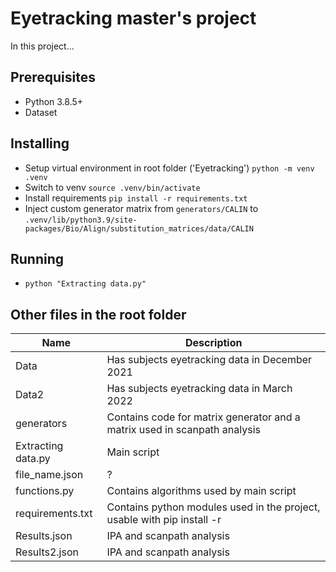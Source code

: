 # Eyetracking master's project

In this project...


## Prerequisites
- Python 3.8.5+
- Dataset

## Installing
- Setup virtual environment in root folder ('Eyetracking')
`python -m venv .venv`
- Switch to venv
`source .venv/bin/activate`
- Install requirements
`pip install -r requirements.txt`
- Inject custom generator matrix from
 `generators/CALIN`
 to 
 `.venv/lib/python3.9/site-packages/Bio/Align/substitution_matrices/data/CALIN`

 ## Running
 - `python "Extracting data.py"`



## Other files in the root folder
| Name               | Description                                                               |
|--------------------|---------------------------------------------------------------------------|
| Data               | Has subjects eyetracking data in December 2021                            |
| Data2              | Has subjects eyetracking data in March 2022                               |
| generators         | Contains code for matrix generator and a matrix used in scanpath analysis |
| Extracting data.py | Main script                                                               |
| file_name.json     | ?                                                                         |
| functions.py       | Contains algorithms used by main script                                   |
| requirements.txt   | Contains python modules used in the project, usable with pip install -r   |
| Results.json       | IPA and scanpath analysis                                                 |
| Results2.json      | IPA and scanpath analysis                                                 |

